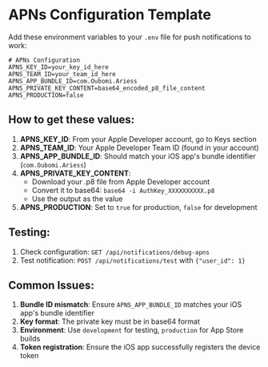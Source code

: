 # APNs Configuration Template

Add these environment variables to your `.env` file for push notifications to work:

```env
# APNs Configuration
APNS_KEY_ID=your_key_id_here
APNS_TEAM_ID=your_team_id_here
APNS_APP_BUNDLE_ID=com.Oubomi.Ariess
APNS_PRIVATE_KEY_CONTENT=base64_encoded_p8_file_content
APNS_PRODUCTION=false
```

## How to get these values:

1. **APNS_KEY_ID**: From your Apple Developer account, go to Keys section
2. **APNS_TEAM_ID**: Your Apple Developer Team ID (found in your account)
3. **APNS_APP_BUNDLE_ID**: Should match your iOS app's bundle identifier (`com.Oubomi.Ariess`)
4. **APNS_PRIVATE_KEY_CONTENT**: 
   - Download your .p8 file from Apple Developer account
   - Convert it to base64: `base64 -i AuthKey_XXXXXXXXXX.p8`
   - Use the output as the value
5. **APNS_PRODUCTION**: Set to `true` for production, `false` for development

## Testing:

1. Check configuration: `GET /api/notifications/debug-apns`
2. Test notification: `POST /api/notifications/test` with `{"user_id": 1}`

## Common Issues:

1. **Bundle ID mismatch**: Ensure `APNS_APP_BUNDLE_ID` matches your iOS app's bundle identifier
2. **Key format**: The private key must be in base64 format
3. **Environment**: Use `development` for testing, `production` for App Store builds
4. **Token registration**: Ensure the iOS app successfully registers the device token 